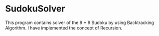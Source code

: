 # SudokuSolver
This program contains solver of the 9 * 9 Sudoku  by using Backtracking Algorithm. I have implemented the concept of Recursion.
